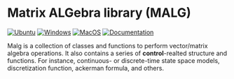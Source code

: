 # Matrix ALGebra library (MALG)

[![Ubuntu](https://github.com/Galfurian/malg/actions/workflows/ubuntu.yml/badge.svg)](https://github.com/Galfurian/malg/actions/workflows/ubuntu.yml)
[![Windows](https://github.com/Galfurian/malg/actions/workflows/windows.yml/badge.svg)](https://github.com/Galfurian/malg/actions/workflows/windows.yml)
[![MacOS](https://github.com/Galfurian/malg/actions/workflows/macos.yml/badge.svg)](https://github.com/Galfurian/malg/actions/workflows/macos.yml)
[![Documentation](https://github.com/Galfurian/malg/actions/workflows/documentation.yml/badge.svg)](https://github.com/Galfurian/malg/actions/workflows/documentation.yml)

Malg is a collection of classes and functions to perform vector/matrix algebra
operations. It also contains a series of **control**-realted structure and
functions. For instance, continuous- or discrete-time state space models,
discretization function, ackerman formula, and others.
